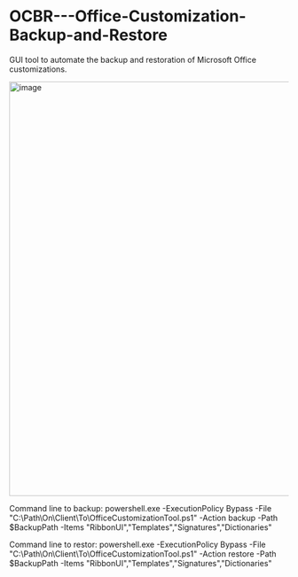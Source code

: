 # OCBR---Office-Customization-Backup-and-Restore
GUI tool to automate the backup and restoration of Microsoft Office customizations.

<img width="581" height="748" alt="image" src="https://github.com/user-attachments/assets/c06c2ed2-7409-4c36-a236-785df428011e" />


Command line to backup:
powershell.exe -ExecutionPolicy Bypass -File "C:\Path\On\Client\To\OfficeCustomizationTool.ps1" -Action backup -Path $BackupPath -Items "RibbonUI","Templates","Signatures","Dictionaries"

Command line to restor:
powershell.exe -ExecutionPolicy Bypass -File "C:\Path\On\Client\To\OfficeCustomizationTool.ps1" -Action restore -Path $BackupPath -Items "RibbonUI","Templates","Signatures","Dictionaries"
